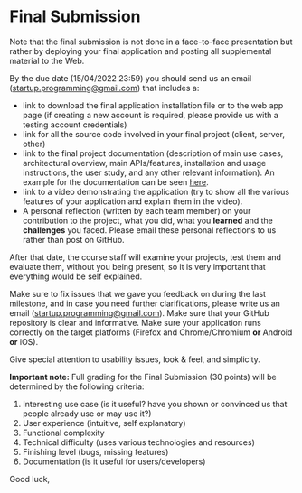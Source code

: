 # Final Submission

Note that the final submission is not done in a face-to-face presentation but rather by deploying your final application and posting all supplemental material to the Web.

By the due date (15/04/2022 23:59) you should send us an email ([startup.programming@gmail.com](mailto:startup.programming@gmail.com)) that includes a:

- link to download the final application installation file or to the web app page (if creating a new account is required, please provide us with a testing account credentials)
- link for all the source code involved in your final project (client, server, other)
- link to the final project documentation (description of main use cases, architectural overview, main APIs/features, installation and usage instructions, the user study, and any other relevant information). An example for the documentation can be seen [here](https://docs.google.com/viewer?a=v&pid=sites&srcid=ZGVmYXVsdGRvbWFpbnxjbG91ZHdlYjEwYXxneDo2Y2Q3MmZjNzk1ODdmNzA2).
- link to a video demonstrating the application (try to show all the various features of your application and explain them in the video).
- A personal reflection (written by each team member) on your contribution to the project, what you did, what you **learned** and the **challenges** you faced. Please email these personal reflections to us rather than post on GitHub.  

After that date, the course staff will examine your projects, test them and evaluate them, without you being present, so it is very important that everything would be self explained.

Make sure to fix issues that we gave you feedback on during the last milestone, and in case you need further clarifications, please write us an email ([startup.programming@gmail.com](mailto:startup.programming@gmail.com)).
Make sure that your GitHub repository is clear and informative. Make sure your application runs correctly on the target platforms (Firefox and Chrome/Chromium **or** Android **or** iOS).

Give special attention to usability issues, look & feel, and simplicity.

**Important note:** Full grading for the Final Submission (30 points) will be determined by the following criteria:

1. Interesting use case (is it useful? have you shown or convinced us that people already use or may use it?)
2. User experience (intuitive, self explanatory)
3. Functional complexity
4. Technical difficulty (uses various technologies and resources)
5. Finishing level (bugs, missing features)
6. Documentation (is it useful for users/developers) 

Good luck,  
